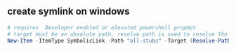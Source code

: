 

## create symlink on windows 

``` powershell
# requires  Developer enabled or elevated powershell propmpt 
# target must be an absolute path, resolve path is used to resolve the relative path to absolute
New-Item -ItemType SymbolicLink -Path "all-stubs" -Target (Resolve-Path -Path ../micropython-stubs/stubs)

```
